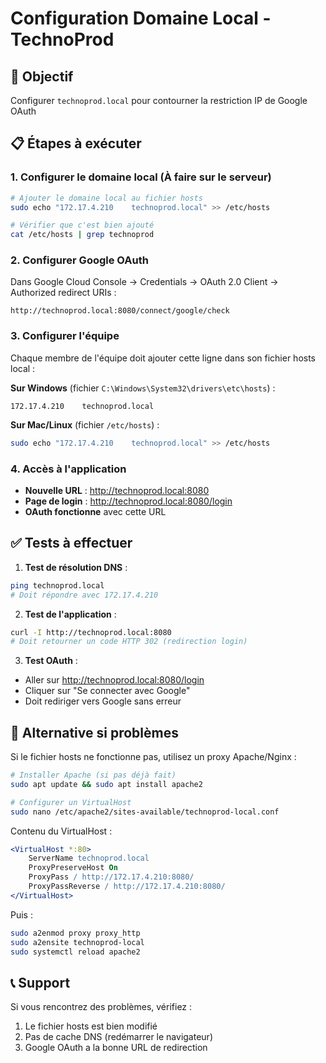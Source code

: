 # Configuration Domaine Local - TechnoProd

## 🎯 Objectif
Configurer `technoprod.local` pour contourner la restriction IP de Google OAuth

## 📋 Étapes à exécuter

### 1. Configurer le domaine local (À faire sur le serveur)
```bash
# Ajouter le domaine local au fichier hosts
sudo echo "172.17.4.210    technoprod.local" >> /etc/hosts

# Vérifier que c'est bien ajouté
cat /etc/hosts | grep technoprod
```

### 2. Configurer Google OAuth
Dans Google Cloud Console → Credentials → OAuth 2.0 Client → Authorized redirect URIs :
```
http://technoprod.local:8080/connect/google/check
```

### 3. Configurer l'équipe
Chaque membre de l'équipe doit ajouter cette ligne dans son fichier hosts local :

**Sur Windows** (fichier `C:\Windows\System32\drivers\etc\hosts`) :
```
172.17.4.210    technoprod.local
```

**Sur Mac/Linux** (fichier `/etc/hosts`) :
```bash
sudo echo "172.17.4.210    technoprod.local" >> /etc/hosts
```

### 4. Accès à l'application
- **Nouvelle URL** : http://technoprod.local:8080
- **Page de login** : http://technoprod.local:8080/login
- **OAuth fonctionne** avec cette URL

## ✅ Tests à effectuer

1. **Test de résolution DNS** :
```bash
ping technoprod.local
# Doit répondre avec 172.17.4.210
```

2. **Test de l'application** :
```bash
curl -I http://technoprod.local:8080
# Doit retourner un code HTTP 302 (redirection login)
```

3. **Test OAuth** :
- Aller sur http://technoprod.local:8080/login
- Cliquer sur "Se connecter avec Google"
- Doit rediriger vers Google sans erreur

## 🔧 Alternative si problèmes

Si le fichier hosts ne fonctionne pas, utilisez un proxy Apache/Nginx :

```bash
# Installer Apache (si pas déjà fait)
sudo apt update && sudo apt install apache2

# Configurer un VirtualHost
sudo nano /etc/apache2/sites-available/technoprod-local.conf
```

Contenu du VirtualHost :
```apache
<VirtualHost *:80>
    ServerName technoprod.local
    ProxyPreserveHost On
    ProxyPass / http://172.17.4.210:8080/
    ProxyPassReverse / http://172.17.4.210:8080/
</VirtualHost>
```

Puis :
```bash
sudo a2enmod proxy proxy_http
sudo a2ensite technoprod-local
sudo systemctl reload apache2
```

## 📞 Support
Si vous rencontrez des problèmes, vérifiez :
1. Le fichier hosts est bien modifié
2. Pas de cache DNS (redémarrer le navigateur)
3. Google OAuth a la bonne URL de redirection